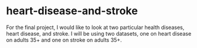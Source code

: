 # heart-disease-and-stroke
For the final project, I would like to look at two particular health diseases, heart disease, and stroke. I will be using two datasets, one on heart disease on adults 35+ and one on stroke on adults 35+.

